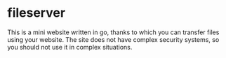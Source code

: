 # fileserver
This is a mini website written in go, thanks to which you can transfer files using your website. The site does not have complex security systems, so you should not use it in complex situations.
